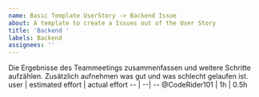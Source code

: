 ```yaml
---
name: Basic Template UserStory -> Backend Issue
about: A template to create a Issues out of the User Story
title: 'Backend '
labels: Backend
assignees: ''
---
```


Die Ergebnisse des Teammeetings zusammenfassen und weitere Schritte aufzählen.
Zusätzlich aufnehmen was gut und was schlecht gelaufen ist.
user | estimated effort | actual effort
-- | --| --
@CodeRider101  | 1h | 0.5h
